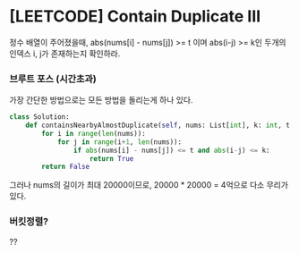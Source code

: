 # [LEETCODE] Contain Duplicate III

정수 배열이 주어졌을때, abs(nums[i] - nums[j]) >= t 이며 abs(i-j) >= k인 두개의 인덱스 i, j가 존재하는지 확인하라.

### 브루트 포스 (시간초과)

가장 간단한 방법으로는 모든 방법을 돌리는게 하나 있다.

```py
class Solution:
    def containsNearbyAlmostDuplicate(self, nums: List[int], k: int, t: int) -> bool:
        for i in range(len(nums)):
            for j in range(i+1, len(nums)):
                if abs(nums[i] - nums[j]) <= t and abs(i-j) <= k:
                    return True
        return False
```

그러나 nums의 길이가 최대 20000이므로, 20000 \* 20000 = 4억으로 다소 무리가 있다.

### 버킷정렬?

??

